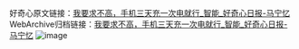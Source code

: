 好奇心原文链接：[我要求不高，手机三天充一次电就行_智能_好奇心日报-马宁忆](https://www.qdaily.com/articles/1425.html)
WebArchive归档链接：[我要求不高，手机三天充一次电就行_智能_好奇心日报-马宁忆](http://web.archive.org/web/20190623145913/https://www.qdaily.com/articles/1425.html)
![image](http://ww3.sinaimg.cn/large/007d5XDply1g3v4d3y4u3j30u02jsx1v)